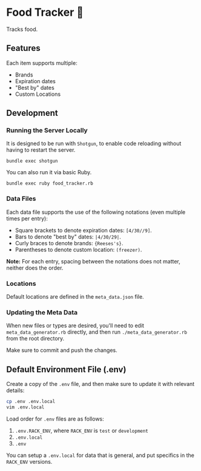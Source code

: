 # Food Tracker :hamburger:

Tracks food.

## Features

Each item supports multiple:

* Brands
* Expiration dates
* "Best by" dates
* Custom Locations

## Development

### Running the Server Locally

It is designed to be run with `Shotgun`, to enable code reloading
without having to restart the server.

```
bundle exec shotgun
```

You can also run it via basic Ruby.

```
bundle exec ruby food_tracker.rb
```

### Data Files

Each data file supports the use of the following notations (even multiple times per entry):

* Square brackets to denote expiration dates: `[4/30//9]`.
* Bars to denote "best by" dates: `|4/30/29|`.
* Curly braces to denote brands: `{Reeses's}`.
* Parentheses to denote custom location: `(freezer)`.

**Note:** For each entry, spacing between the notations does not matter, neither does the order.

### Locations

Default locations are defined in the `meta_data.json` file.

### Updating the Meta Data

When new files or types are desired, you'll need to edit `meta_data_generator.rb` directly,
and then run `./meta_data_generator.rb` from the root directory.

Make sure to commit and push the changes.

## Default Environment File (.env)

Create a copy of the `.env` file, and then make sure to update it with relevant details:

```sh
cp .env .env.local
vim .env.local
```

Load order for `.env` files are as follows:

1. `.env.RACK_ENV`, where `RACK_ENV` is `test` or `development`
2. `.env.local`
3. `.env`

You can setup a `.env.local` for data that is general, and put specifics in the
`RACK_ENV` versions.
